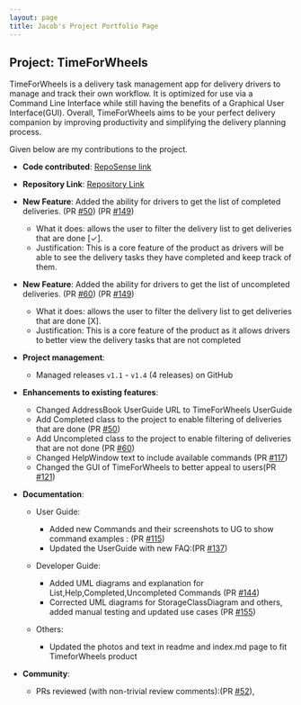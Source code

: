 ```yaml
---
layout: page
title: Jacob's Project Portfolio Page
---
```


## Project: TimeForWheels

TimeForWheels is a delivery task management app for delivery drivers
to manage and track their own workflow. It is optimized for use via
a Command Line Interface while still having the benefits of a Graphical User Interface(GUI).
Overall, TimeForWheels aims to be your perfect delivery companion by improving productivity and simplifying the 
delivery planning process.

Given below are my contributions to the project.

* **Code contributed**: [RepoSense link](https://nus-cs2103-ay2021s2.github.io/tp-dashboard/?search=Jacob-109&sort=groupTitle&sortWithin=title&timeframe=commit&mergegroup=&groupSelect=groupByRepos&breakdown=true&checkedFileTypes=docs~functional-code~test-code~other&since=2021-02-19)

* **Repository Link**:  [Repository Link](https://github.com/Jacob-109/tp)

* **New Feature**: Added the ability for drivers to get the list of completed deliveries. (PR [\#50]( https://github.com/AY2021S2-CS2103T-W10-3/tp/pull/50))
  (PR [\#149]( https://github.com/AY2021S2-CS2103T-W10-3/tp/pull/149))
   * What it does: allows the user to filter the delivery list to get deliveries that are done [✓].
   * Justification: This is a core feature of the product as drivers will be able to see the delivery tasks 
     they have completed and keep track of them.

* **New Feature**: Added the ability for drivers to get the list of uncompleted deliveries. (PR [\#60](https://github.com/AY2021S2-CS2103T-W10-3/tp/pull/60))
  (PR [\#149]( https://github.com/AY2021S2-CS2103T-W10-3/tp/pull/149))
   * What it does: allows the user to filter the delivery list to get deliveries that are done [X].
   * Justification: This is a core feature of the product as it allows drivers to better view the delivery tasks
     that are not completed

* **Project management**:
   * Managed releases `v1.1` - `v1.4` (4 releases) on GitHub

* **Enhancements to existing features**:
   * Changed AddressBook UserGuide URL to TimeForWheels UserGuide
   * Add Completed class to the project to enable filtering of deliveries that are done (PR [\#50](https://github.com/AY2021S2-CS2103T-W10-3/tp/pull/50))
   * Add Uncompleted class to the project to enable filtering of deliveries that are not done (PR [\#60](https://github.com/AY2021S2-CS2103T-W10-3/tp/pull60))
   * Changed HelpWindow text to include available commands (PR [\#117](https://github.com/AY2021S2-CS2103T-W10-3/tp/pull/117))
   * Changed the GUI of TimeForWheels to better appeal to users(PR [\#121]( https://github.com/AY2021S2-CS2103T-W10-3/tp/pull/121))

* **Documentation**:
   * User Guide:
      * Added new Commands and their screenshots to UG to show command examples : (PR [\#115](https://github.com/AY2021S2-CS2103T-W10-3/tp/pull/115))
      * Updated the UserGuide with new FAQ:(PR [\#137](https://github.com/AY2021S2-CS2103T-W10-3/tp/pull/137))
     

   * Developer Guide:
      * Added UML diagrams and explanation for List,Help,Completed,Uncompleted Commands (PR [\#144](https://github.com/AY2021S2-CS2103T-W10-3/tp/pull/144/))
      * Corrected UML diagrams for StorageClassDiagram and others, added manual testing and updated use cases (PR [\#155](https://github.com/AY2021S2-CS2103T-W10-3/tp/pull/155/))   

   *  Others: 
      * Updated the photos and text in readme and index.md page to fit TimeforWheels product 


* **Community**:
   * PRs reviewed (with non-trivial review comments):(PR [\#52](https://github.com/AY2021S2-CS2103T-W10-3/tp/pull/52)),

